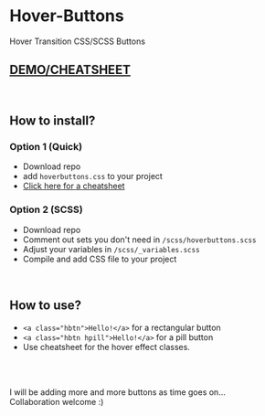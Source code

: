 # Hover-Buttons
Hover Transition CSS/SCSS Buttons
<br>
## [DEMO/CHEATSHEET](https://varin6.github.io/Hover-Buttons/)
<br>

## How to install?

### Option 1 (Quick)
- Download repo
- add `hoverbuttons.css` to your project
- [Click here for a cheatsheet](https://varin6.github.io/Hover-Buttons/)

### Option 2 (SCSS)
- Download repo
- Comment out sets you don't need in `/scss/hoverbuttons.scss`
- Adjust your variables in `/scss/_variables.scss`
- Compile and add CSS file to your project

<br>

## How to use?

- `<a class="hbtn">Hello!</a>` for a rectangular button
- `<a class="hbtn hpill">Hello!</a>` for a pill button
- Use cheatsheet for the hover effect classes.
<br>
<br>

I will be adding more and more buttons as time goes on...
<br>
Collaboration welcome :)

